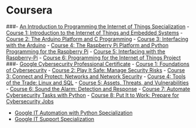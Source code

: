 # Coursera

###- [An Introduction to Programming the Internet of Things Specialization](An-Introduction-to-Programming-the-Internet-of-Things-Specialization/README.md)
    - [Course 1: Introduction to the Internet of Things and Embedded Systems](An-Introduction-to-Programming-the-Internet-of-Things-Specialization/c1-Introduction-to-the-Internet-of-Things-and-Embedded-Systems/README.md)
    - [Course 2: The Arduino Platform and C Programming](An-Introduction-to-Programming-the-Internet-of-Things-Specialization/c2-The-Arduino-Platform-and-C-Programming/README.md)
    - [Course 3: Interfacing with the Arduino](An-Introduction-to-Programming-the-Internet-of-Things-Specialization/c3-Interfacing-with-the-Arduino/README.md)
    - [Course 4: The Raspberry Pi Platform and Python Programming for the Raspberry Pi](An-Introduction-to-Programming-the-Internet-of-Things-Specialization/c4-The-Raspberry-Pi-Platform-and-Python/README.md)
    - [Course 5: Interfacing with the Raspberry-Pi](An-Introduction-to-Programming-the-Internet-of-Things-Specialization/c5-Interfacing-with-the-Raspberry-Pi/README.md)
    - [Course 6: Programming for the Internet of Things Project](An-Introduction-to-Programming-the-Internet-of-Things-Specialization/c6-Programming-for-the-Internet-of-Things-Project/README.md)
###- [Google Cybersecurity Professional Certificate](Google-Cybersecurity-Professional-Certificate/README.md)
    - [Course 1: Foundations of Cybersecurity](Google-Cybersecurity-Professional-Certificate/c1-Foundations-of-Cybersecurity/README.md)
    - [Course 2: Play It Safe: Manage Security Risks](Google-Cybersecurity-Professional-Certificate/c2-Play-It-Safe-Manage-Security-Risks/README.md)
    - [Course 3: Connect and Protect: Networks and Network Security](Google-Cybersecurity-Professional-Certificate/c3-Connect-and-Protect-Networks-and-Network-Security/README.md)
    - [Course 4: Tools of the Trade: Linux and SQL](Google-Cybersecurity-Professional-Certificate/c4-Tools-of-the-Trade-Linux-and-SQL/README.md)
    - [Course 5: Assets, Threats, and Vulnerabilities](Google-Cybersecurity-Professional-Certificate/c5-Assets-Threats-and-Vulnerabilities/README.md)
    - [Course 6: Sound the Alarm: Detection and Response](Google-Cybersecurity-Professional-Certificate/c6-Sound-the-Alarm-Detection-and-Response/README.md)
    - [Course 7: Automate Cybersecurity Tasks with Python](Google-Cybersecurity-Professional-Certificate/c7-Automate-Cybersecurity-Tasks-with-Python/README.md)
    - [Course 8: Put It to Work: Prepare for Cybersecurity Jobs](Google-Cybersecurity-Professional-Certificate/c8-Put-It-to-Work-Prepare-for-Cybersecurity-Jobs/README.md)
- [Google IT Automation with Python Specialization](Google-IT-Automation-with-Python-Specialization)
- [Google IT Support Specialization](Google-IT-Support-Specialization)
